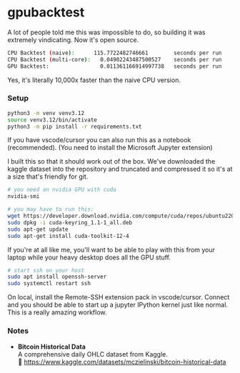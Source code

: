 # gpubacktest

A lot of people told me this was impossible to do, so building it was 
extremely vindicating. Now it's open source.

```bash
CPU Backtest (naive):      115.7722482746661        seconds per run
CPU Backtest (multi-core):   0.04902243487500527    seconds per run
GPU Backtest:                0.011361166914997738   seconds per run
```

Yes, it's literally 10,000x faster than the naive CPU version.


### Setup
```bash
python3 -m venv venv3.12
source venv3.12/bin/activate
python3 -m pip install -r requirements.txt
```

If you have vscode/cursor you can also run this as a notebook (recommended).
(You need to install the Microsoft Jupyter extension)

I built this so that it should work out of the box. We've downloaded the kaggle dataset into the repository and truncated and compressed it so it's at a size that's friendly for git.


```bash
# you need an nvidia GPU with cuda
nvidia-smi

# you may have to run this:
wget https://developer.download.nvidia.com/compute/cuda/repos/ubuntu2204/x86_64/cuda-keyring_1.1-1_all.deb
sudo dpkg -i cuda-keyring_1.1-1_all.deb
sudo apt-get update
sudo apt-get install cuda-toolkit-12-4
```


If you're at all like me, you'll want to be able to play with this from your laptop while your heavy desktop does all the GPU stuff.

```bash
# start ssh on your host
sudo apt install openssh-server
sudo systemctl restart ssh
```
On local, install the Remote-SSH extension pack in 
vscode/cursor. Connect and you should be able to start up a jupyter IPython kernel just like normal. This is a really amazing workflow.



### Notes

- **Bitcoin Historical Data**  
  A comprehensive daily OHLC dataset from Kaggle.  
  🔗 https://www.kaggle.com/datasets/mczielinski/bitcoin-historical-data

